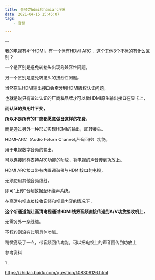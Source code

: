 ```yaml
---
title: 音频之hdmi和hdmiarc关系
date: 2021-04-15 15:45:07
tags:
	- 音频

---
```


--

我的电视有4个HDMI，有一个标有HDMI ARC ，这个其他3个不标的有什么区别？

一个是区别是避免转接头出现的兼容性问题，

另一个区别是避免转接头的接触性问题。



当然原生HDMI输出接口会牵涉到HDMI版权认证问题，

也就是说只有做过认证的厂商和品牌才可以做HDMI原生输出接口在显卡上，

**而认证的费用并不斐，**

**所以不是所有的厂商都愿意做出这样的花费，**

而是通过另外一种形式实现HDMI的输出，即转接头。



HDMI-ARC（Audio Return Channel,声音回传）功能，

用于电视数字音频的输出，

可以连接同样支持ARC功能的功放，将电视的声音传到功放上。



HDMI ARC接口带有内置调谐器与HDMI接口的电视，

无须使用其他音频缆线，

即可"上传"音频数据至环绕声系统。

在高清电视直接接收音频和视频内容的情况下，

**这个新通道能让高清电视通过HDMI线把音频直接传送到A/V功放接收机上，**

无需另外一条线缆。

不标的则没有此项具体功能。



稍微高级了一点，带音频回传功能。可以把电视上的声音回传到功放上



参考资料

1、

https://zhidao.baidu.com/question/508309126.html
